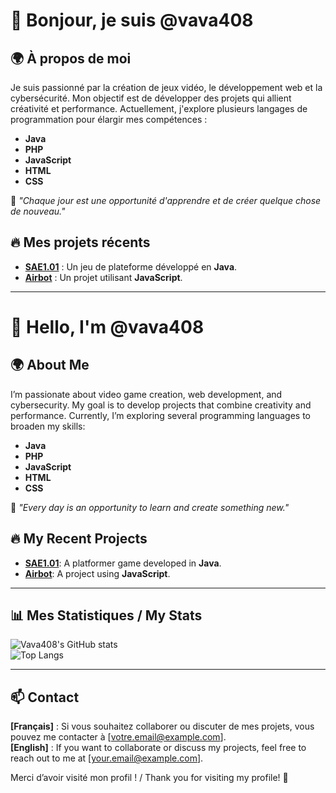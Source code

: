 # 👋 Bonjour, je suis @vava408

## 🌍 À propos de moi

Je suis passionné par la création de jeux vidéo, le développement web et la cybersécurité. Mon objectif est de développer des projets qui allient créativité et performance. Actuellement, j'explore plusieurs langages de programmation pour élargir mes compétences :

- **Java**
- **PHP**
- **JavaScript**
- **HTML**
- **CSS**

🎯 *"Chaque jour est une opportunité d'apprendre et de créer quelque chose de nouveau."*

## 🔥 Mes projets récents

- **[SAE1.01](https://github.com/vava408/SAE1.01)** : Un jeu de plateforme développé en **Java**.
- **[Airbot](https://github.com/vava408/Airbot)** : Un projet utilisant **JavaScript**.

---

# 👋 Hello, I'm @vava408

## 🌍 About Me

I’m passionate about video game creation, web development, and cybersecurity. My goal is to develop projects that combine creativity and performance. Currently, I’m exploring several programming languages to broaden my skills:

- **Java**
- **PHP**
- **JavaScript**
- **HTML**
- **CSS**

🎯 *"Every day is an opportunity to learn and create something new."*

## 🔥 My Recent Projects

- **[SAE1.01](https://github.com/vava408/SAE1.01)**: A platformer game developed in **Java**.
- **[Airbot](https://github.com/vava408/Airbot)**: A project using **JavaScript**.

---

## 📊 Mes Statistiques / My Stats

![Vava408's GitHub stats](https://github-readme-stats.vercel.app/api?username=vava408&show_icons=true&theme=radical&hide=stars)  
![Top Langs](https://github-readme-stats.vercel.app/api/top-langs/?username=vava408&layout=compact&theme=radical)

---

## 📫 Contact

**[Français]** : Si vous souhaitez collaborer ou discuter de mes projets, vous pouvez me contacter à [votre.email@example.com].  
**[English]** : If you want to collaborate or discuss my projects, feel free to reach out to me at [your.email@example.com].

Merci d’avoir visité mon profil ! / Thank you for visiting my profile! 🚀

<!---
vava408/vava408 is a ✨ special ✨ repository because its `README.md` (this file) appears on your GitHub profile.
You can click the Preview link to take a look at your changes.
--->
